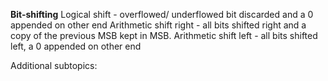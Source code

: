 **Bit-shifting**
Logical shift - overflowed/ underflowed bit discarded and a 0 appended on other end
Arithmetic shift right - all bits shifted right and a copy of the previous MSB kept in MSB.
Arithmetic shift left - all bits shifted left, a 0 appended on other end

Additional subtopics:
```folder-index-content
```
